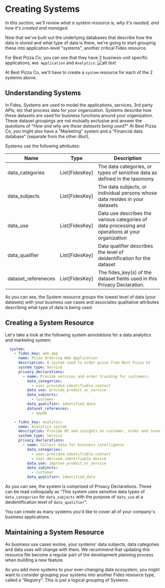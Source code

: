 # Creating Systems
_In this section, we'll review what a system resource is, why it's needed, and how it's created and managed._

Now that we've built out the underlying databases that describe how the data is stored and what type of data is there, we're going to start grouping these into application-level "systems", another critical Fides resource. 

For Best Pizza Co, you can see that they have 2 business-unit specific applications, `Web Application` and `Analytics`:
![alt text](img/BestPizzaCo_DataEcosystem.png "Best Pizza Co's Data Ecosystem")

At Best Pizza Co, we'll have to create a `system` resource for each of the 2 systems above. 

## Understanding Systems
In Fides, Systems are used to model the applications, services, 3rd party APIs, etc that process data for your organization. Systems describe how these datasets are used for business functions around your organization. These dataset groupings are not mutually exclusive and answer the questions of "_How and why are these datasets being used?_" At Best Pizza Co, you might also have a "Marketing" system and a "Financial data database" (separate from the other dbs!), 

Systems use the following attributes: 

| Name | Type | Description |
|  --- | --- | --- |
| data_categories | List[FidesKey] | The data categories, or types of sensitive data as defined in the taxonomy |
| data_subjects | List[FidesKey] | The data subjects, or individual persons whose data resides in your datasets |
| data_use | List[FidesKey] | Data use describes the various categories of data processing and operations at your organization |
| data_qualifier | List[FidesKey] | Data qualifier describes the level of deidentification for the dataset |
| dataset_refereneces | List[FidesKey] | The fides_key(s) of the dataset fields used in this Privacy Declaration. |

As you can see, the System resource groups the lowest level of data (your datasets) with your business use cases and associates qualitative attributes describing what type of data is being used. 

## Creating a System Resource
Let's take a look at the following system annotations for a data analytics and marketing system:

```yaml
  system:
    - fides_key: web_app
      name: Pizza Ordering Web Application
      description: A system used to order pizza from Best Pizza Co
      system_type: Service
      privacy_declarations:
        - name: Provide services and order tracking for customers.
          data_categories:
            - user.provided.identifiable.contact
          data_use: provide_product_or_service
          data_subjects:
            - customer
          data_qualifier: identified_data
          dataset_references:
            - appdb

    - fides_key: analytics
      name: Analytics system
      description: Provide BI and insights on customer, order and inventory data
      system_type: Service
      privacy_declarations:
        - name: Collect data for business intelligence
          data_categories:
            - user.provided.identifiable.contact
            - user.derived.identifiable.device
          data_use: improve_product_or_service
          data_subjects:
            - customer
          data_qualifier: identified_data
```

As you can see, the system is comprised of Privacy Declarations. These can be read colloquially as "This system uses sensitive data types of `data_categories` for `data_subjects` with the purpose of `data_use` at a deidentification level of `data_qualifier`". 

You can create as many systems you'd like to cover all of your company's business applications. 

## Maintaining a System Resource
As business use cases evolve, your systems' data subjects, data categories and data uses will change with them. We recommend that updating this resource file become a regular part of the development planning process when building a new feature. 

As you add more systems to your ever-changing data ecosystem, you might want to consider grouping your systems into another Fides resource type, called a "Registry". This is just a logical grouping of Systems. 